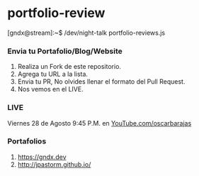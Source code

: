 # portfolio-review
[gndx@stream]:~$ /dev/night-talk portfolio-reviews.js


### Envia tu Portafolio/Blog/Website

1. Realiza un Fork de este repositorio.
2. Agrega tu URL a la lista.
3. Envia tu PR, No olvides llenar el formato del Pull Request.
4. Nos vemos en el LIVE.

### LIVE

Viernes 28 de Agosto 9:45 P.M. en [YouTube.com/oscarbarajas](https://youtube.com/oscarbarajas)

### Portafolios

1. https://gndx.dev
2. http://jpastorm.github.io/ 
